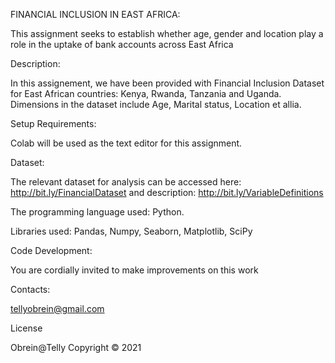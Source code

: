 FINANCIAL INCLUSION IN EAST AFRICA:

This assignment seeks to establish whether age, gender and location play a role in the uptake of bank accounts across East Africa

Description:

In this assignement, we have been provided with Financial Inclusion Dataset for East African countries: Kenya, Rwanda, Tanzania and Uganda. Dimensions in the dataset include Age, Marital status, Location et allia.  

Setup Requirements:

Colab will be used as the text editor for this assignment.

Dataset:

The relevant dataset for analysis can be accessed here: http://bit.ly/FinancialDataset and description: http://bit.ly/VariableDefinitions

The programming language used: Python.

Libraries used: Pandas, Numpy, Seaborn, Matplotlib, SciPy

Code Development:

You are cordially invited to make improvements on this work

Contacts:

tellyobrein@gmail.com

License

Obrein@Telly Copyright © 2021
